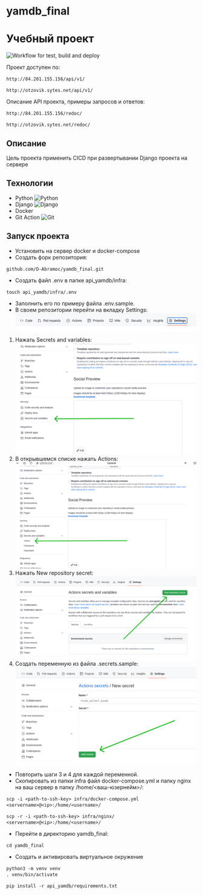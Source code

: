 # yamdb_final

# Учебный проект #

![Workflow for test, build and deploy](https://github.com/D-Abramoc/yamdb_final/actions/workflows/yamdb_workflow.yml/badge.svg)

Проект доступен по:
```
http://84.201.155.156/api/v1/
```
```
http://otzovik.sytes.net/api/v1/
```
Описание API проекта, примеры запросов и ответов:
```
http://84.201.155.156/redoc/
```
```
http://otzovik.sytes.net/redoc/
```

## Описание ##

Цель проекта применить CICD при развертывании Django проекта на сервере

## Технологии ##

 - Python ![Python](https://img.shields.io/badge/Python-3776AB?style=for-the-badge&logo=python&logoColor=white)
 - Django  ![Django](https://img.shields.io/badge/Django-092E20?style=for-the-badge&logo=django&logoColor=white)
 - Docker
 - Git Action ![Git](https://img.shields.io/badge/GIT-E44C30?style=for-the-badge&logo=git&logoColor=white)

## Запуск проекта ##
- Установить на сервер docker и docker-compose
- Создать форк репозитория:
```
github.com/D-Abramoc/yamdb_final.git
```
- Создать файл .env в папке api_yamdb/infra:
```
touch api_yamdb/infra/.env
```
- Заполнить его по примеру файла .env.sample.
- В своем репозитории перейти на вкладку Settings:
![Tap on Settings](images/settings-min.png)
1. Нажать Secrets and variables:
![Tap Secrets and variables](images/tap-to-secrets-and-variables-min.png)
2. В открывшемся списке нажать Actions:
![Tap to Actions](images/tap-to-actions-min.png)
3. Нажать New repository secret:
![Tap New repository secret](images/tap-new-repository-secret-min.png)
4. Создать переменную из файла .secrets.sample:
![Add secret](images/add-secret-min.png)
- Повторить шаги 3 и 4 для каждой переменной.
- Скопировать из папки infra файл docker-compose.yml и папку nginx на ваш сервер в папку /home/<ваш-юзернейм>/:
```
scp -i <path-to-ssh-key> infra/docker-compose.yml <servername>@<ip>:/home/<username>/
```
```
scp -r -i <path-to-ssh-key> infra/nginx/ <servername>@<ip>:/home/<username>/
```
- Перейти в директорию yamdb_final:
```
cd yamdb_final
```
- Создать и активировать виртуальное окружение
```
python3 -m venv venv
. venv/bin/activate
```

```
pip install -r api_yamdb/requirements.txt
```
